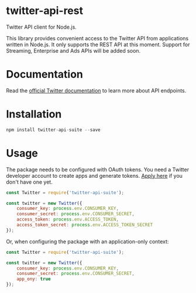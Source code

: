 # twitter-api-rest

Twitter API client for Node.js.

This library provides convenient access to the Twitter API from applications written in Node.js.
It only supports the REST API at this moment. Support for Streaming, Enterprise and Ads APIs will be added soon.


# Documentation

Read the [official Twitter documentation](https://developer.twitter.com/en/docs) to learn more about API endpoints.


# Installation

```javascript
npm install twitter-api-suite --save
```

# Usage

The package needs to be configured with OAuth tokens.
You need a Twitter developer account to create apps and generate tokens.
[Apply here](https://developer.twitter.com/en/apply-for-access) if you don't have one yet.

```javascript
const Twitter = require('twitter-api-suite');

const twitter = new Twitter({
    consumer_key: process.env.CONSUMER_KEY,
    consumer_secret: process.env.CONSUMER_SECRET,
    access_token: process.env.ACCESS_TOKEN,
    access_token_secret: process.env.ACCESS_TOKEN_SECRET
});
```

Or, when configuring the package with an application-only context:

```javascript
const Twitter = require('twitter-api-suite');

const twitter = new Twitter({
    consumer_key: process.env.CONSUMER_KEY,
    consumer_secret: process.env.CONSUMER_SECRET,
    app_ony: true
});
```